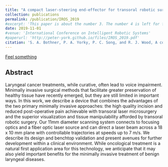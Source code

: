 ```yaml
---
title: "A compact laser-steering end-effector for transoral robotic surgery"
collection: publications
permalink: /publication/IROS_2019
#excerpt: 'This paper is about the number 3. The number 4 is left for future work.'
date: 2019-11-01
#venue: 'International Conference on Intelligent Robotic Systems'
#paperurl: 'http://peter-york.github.io/files/IROS_2019.pdf'
citation: 'S. A. Bothner, P. A. Yorky, P. C. Song, and R. J. Wood, A compact laser-steering end-effector for transoral robotic surgery," in IEEE International Conference on Intelligent Robots and Systems, 2019.'
---
```


[Feel something](http://peter-york.github.io/files/IROS_2019.pdf)

Abstract
--------------
Laryngeal cancer treatments, while curative, often
lead to voice impairment. Minimally invasive surgical methods
that facilitate greater preservation of healthy tissue have recently
emerged, but they are still limited in important ways. In
this work, we describe a device that combines the advantages
of the two primary minimally invasive approaches: the high
quality incision and reduced post-operative pain achievable with
transoral laser microsurgery and the superior visualization and
tissue manipulability afforded by transoral robotic surgery.
Our 11mm diameter scanning system connects to focusing
optics and a fiber optic laser source and can direct a laser
beam across a 18 x 10 mm plane with controllable trajectories
at speeds up to 7 m/s. We describe its design and benchtop
validation and present avenues for further development within
a clinical environment. While oncological treatment is a natural
first application area for this technology, we anticipate that it
may also yield important benefits for the minimally invasive
treatment of benign laryngeal diseases.
